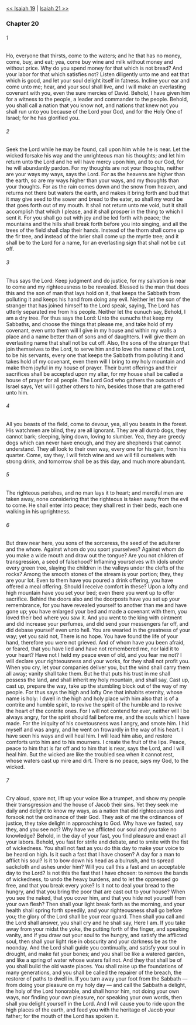 [<< Isaiah 19](Isaiah%2019.md)  |  [Isaiah 21 >>](Isaiah%2021.md)

### Chapter 20
###### 1
Ho, everyone that thirsts, come to the waters; and he that has no money, come, buy, and eat; yea, come buy wine and milk without money and without price. Why do you spend money for that which is not bread? And your labor for that which satisfies not? Listen diligently unto me and eat that which is good, and let your soul delight itself in fatness. Incline your ear and come unto me; hear, and your soul shall live, and I will make an everlasting covenant with you, even the sure mercies of David. Behold, I have given him for a witness to the people, a leader and commander to the people. Behold, you shall call a nation that you know not, and nations that knew not you shall run unto you because of the Lord your God, and for the Holy One of Israel; for he has glorified you.

###### 2
Seek the Lord while he may be found, call upon him while he is near. Let the wicked forsake his way and the unrighteous man his thoughts; and let him return unto the Lord and he will have mercy upon him, and to our God, for he will abundantly pardon. For my thoughts are not your thoughts, neither are your ways my ways, says the Lord. For as the heavens are higher than the earth, so are my ways higher than your ways, and my thoughts than your thoughts. For as the rain comes down and the snow from heaven, and returns not there but waters the earth, and makes it bring forth and bud that it may give seed to the sower and bread to the eater, so shall my word be that goes forth out of my mouth. It shall not return unto me void, but it shall accomplish that which I please, and it shall prosper in the thing to which I sent it. For you shall go out with joy and be led forth with peace; the mountains and the hills shall break forth before you into singing, and all the trees of the field shall clap their hands. Instead of the thorn shall come up the fir tree, and instead of the brier shall come up the myrtle tree; and it shall be to the Lord for a name, for an everlasting sign that shall not be cut off.

###### 3
Thus says the Lord: Keep judgment and do justice, for my salvation is near to come and my righteousness to be revealed. Blessed is the man that does this and the son of man that lays hold on it, that keeps the Sabbath from polluting it and keeps his hand from doing any evil. Neither let the son of the stranger that has joined himself to the Lord speak, saying, The Lord has utterly separated me from his people. Neither let the eunuch say, Behold, I am a dry tree. For thus says the Lord: Unto the eunuchs that keep my Sabbaths, and choose the things that please me, and take hold of my covenant, even unto them will I give in my house and within my walls a place and a name better than of sons and of daughters. I will give them an everlasting name that shall not be cut off. Also, the sons of the stranger that join themselves to the Lord, to serve him and to love the name of the Lord, to be his servants, every one that keeps the Sabbath from polluting it and takes hold of my covenant, even them will I bring to my holy mountain and make them joyful in my house of prayer. Their burnt offerings and their sacrifices shall be accepted upon my altar, for my house shall be called a house of prayer for all people. The Lord God who gathers the outcasts of Israel says, Yet will I gather others to him, besides those that are gathered unto him.

###### 4
All you beasts of the field, come to devour, yea, all you beasts in the forest. His watchmen are blind, they are all ignorant. They are all dumb dogs, they cannot bark; sleeping, lying down, loving to slumber. Yea, they are greedy dogs which can never have enough, and they are shepherds that cannot understand. They all look to their own way, every one for his gain, from his quarter. Come, say they, I will fetch wine and we will fill ourselves with strong drink, and tomorrow shall be as this day, and much more abundant.

###### 5
The righteous perishes, and no man lays it to heart; and merciful men are taken away, none considering that the righteous is taken away from the evil to come. He shall enter into peace; they shall rest in their beds, each one walking in his uprightness.

###### 6
But draw near here, you sons of the sorceress, the seed of the adulterer and the whore. Against whom do you sport yourselves? Against whom do you make a wide mouth and draw out the tongue? Are you not children of transgression, a seed of falsehood? Inflaming yourselves with idols under every green tree, slaying the children in the valleys under the clefts of the rocks? Among the smooth stones of the stream is your portion; they, they are your lot. Even to them have you poured a drink offering, you have offered a meal offering. Should I receive comfort in these? Upon a lofty and high mountain have you set your bed; even there you went up to offer sacrifice. Behind the doors also and the doorposts have you set up your remembrance, for you have revealed yourself to another than me and have gone up; you have enlarged your bed and made a covenant with them, you loved their bed where you saw it. And you went to the king with ointment and did increase your perfumes, and did send your messengers far off, and did debase yourself even unto hell. You are wearied in the greatness of your way; yet you said not, There is no hope. You have found the life of your hand, therefore you were not grieved. And of whom have you been afraid, or feared, that you have lied and have not remembered me, nor laid it to your heart? Have not I held my peace even of old, and you fear me not? I will declare your righteousness and your works, for they shall not profit you. When you cry, let your companies deliver you, but the wind shall carry them all away; vanity shall take them. But he that puts his trust in me shall possess the land, and shall inherit my holy mountain, and shall say, Cast up, cast up, prepare the way, take up the stumbling block out of the way of my people. For thus says the high and lofty One that inhabits eternity, whose name is holy: I dwell in the high and holy place with him also that is of a contrite and humble spirit, to revive the spirit of the humble and to revive the heart of the contrite ones. For I will not contend for ever, neither will I be always angry, for the spirit should fail before me, and the souls which I have made. For the iniquity of his covetousness was I angry, and smote him. I hid myself and was angry, and he went on frowardly in the way of his heart. I have seen his ways and will heal him. I will lead him also, and restore comforts unto him and to his mourners. I create the fruit of the lips. Peace, peace to him that is far off and to him that is near, says the Lord, and I will heal him. But the wicked are like the troubled sea when it cannot rest, whose waters cast up mire and dirt. There is no peace, says my God, to the wicked.

###### 7
Cry aloud, spare not, lift up your voice like a trumpet, and show my people their transgression and the house of Jacob their sins. Yet they seek me daily and delight to know my ways, as a nation that did righteousness and forsook not the ordinance of their God. They ask of me the ordinances of justice, they take delight in approaching to God. Why have we fasted, say they, and you see not? Why have we afflicted our soul and you take no knowledge? Behold, in the day of your fast, you find pleasure and exact all your labors. Behold, you fast for strife and debate, and to smite with the fist of wickedness. You shall not fast as you do this day to make your voice to be heard on high. Is it such a fast that I have chosen? A day for a man to afflict his soul? Is it to bow down his head as a bulrush, and to spread sackcloth and ashes under him? Will you call this a fast and an acceptable day to the Lord? Is not this the fast that I have chosen: to remove the bands of wickedness, to undo the heavy burdens, and to let the oppressed go free, and that you break every yoke? Is it not to deal your bread to the hungry, and that you bring the poor that are cast out to your house? When you see the naked, that you cover him, and that you hide not yourself from your own flesh? Then shall your light break forth as the morning, and your health shall spring forth speedily, and your righteousness shall go before you; the glory of the Lord shall be your rear guard. Then shall you call and the Lord shall answer, you shall cry and he shall say, Here I am. If you take away from your midst the yoke, the putting forth of the finger, and speaking vanity, and if you draw out your soul to the hungry, and satisfy the afflicted soul, then shall your light rise in obscurity and your darkness be as the noonday. And the Lord shall guide you continually, and satisfy your soul in drought, and make fat your bones; and you shall be like a watered garden, and like a spring of water whose waters fail not. And they that shall be of you shall build the old waste places. You shall raise up the foundations of many generations, and you shall be called the repairer of the breach, the restorer of paths to dwell in. If you turn away your foot from the Sabbath — from doing your pleasure on my holy day — and call the Sabbath a delight, the holy of the Lord honorable, and shall honor him, not doing your own ways, nor finding your own pleasure, nor speaking your own words, then shall you delight yourself in the Lord. And I will cause you to ride upon the high places of the earth, and feed you with the heritage of Jacob your father; for the mouth of the Lord has spoken it.